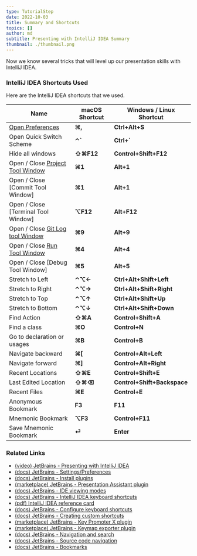 ```yaml
---
type: TutorialStep
date: 2022-10-03
title: Summary and Shortcuts
topics: []
author: md
subtitle: Presenting with IntelliJ IDEA Summary
thumbnail: ./thumbnail.png
---
```


Now we know several tricks that will level up our presentation skills with IntelliJ IDEA.

### IntelliJ IDEA Shortcuts Used
Here are the IntelliJ IDEA shortcuts that we used.

| Name                                                                                             | macOS Shortcut | Windows / Linux Shortcut    |
|--------------------------------------------------------------------------------------------------|----------------|-----------------------------|
| [Open Preferences](https://www.jetbrains.com/help/idea/settings-preferences-dialog.html)         | **⌘,**         | **Ctrl+Alt+S**              |
| Open Quick Switch Scheme                                                                         | **⌃`**         | **Ctrl+`**                  |
| Hide all windows                                                                                 | **⇧⌘F12**      | **Control+Shift+F12**       |
| Open / Close [Project Tool Window](https://www.jetbrains.com/help/idea/project-tool-window.html) | **⌘1**         | **Alt+1**                   |
| Open / Close [Commit Tool Window]                                                                | **⌘1**         | **Alt+1**                   |
| Open / Close [Terminal Tool Window]                                                              | **⌥F12**       | **Alt+F12**                 |
| Open / Close [Git Log tool Window](https://www.jetbrains.com/help/idea/investigate-changes.html) | **⌘9**         | **Alt+9**                   |
| Open / Close [Run Tool Window](https://www.jetbrains.com/help/idea/run-tool-window.html)         | **⌘4**         | **Alt+4**                   |
| Open / Close [Debug Tool Window]                                                                 | **⌘5**         | **Alt+5**                   |
| Stretch to Left                                                                                  | **⌃⌥←**        | **Ctrl+Alt+Shift+Left**     |
| Stretch to Right                                                                                 | **⌃⌥→**        | **Ctrl+Alt+Shift+Right**    |
| Stretch to Top                                                                                   | **⌃⌥↑**        | **Ctrl+Alt+Shift+Up**       |
| Stretch to Bottom                                                                                | **⌃⌥↓**        | **Ctrl+Alt+Shift+Down**     |
| Find Action                                                                                      | **⇧⌘A**        | **Control+Shift+A**         |
| Find a class                                                                                     | **⌘O**         | **Control+N**               |
| Go to declaration or usages                                                                      | **⌘B**         | **Control+B**               |
| Navigate backward                                                                                | **⌘[**         | **Control+Alt+Left**        |
| Navigate forward                                                                                 | **⌘]**         | **Control+Alt+Right**       |
| Recent Locations                                                                                 | **⇧⌘E**        | **Control+Shift+E**         |
| Last Edited Location                                                                             | **⇧⌘⌫**        | **Control+Shift+Backspace** |
| Recent Files                                                                                     | **⌘E**         | **Control+E**               |
| Anonymous Bookmark                                                                               | **F3**         | **F11**                     |
| Mnemonic Bookmark                                                                                | **⌥F3**        | **Control+F11**             |
| Save Mnemonic Bookmark                                                                           | **⏎**          | **Enter**                   |

### Related Links
- [(video) JetBrains - Presenting with IntelliJ IDEA](https://www.youtube.com/watch?v=h-HGg9b6Dqw)
- [(docs) JetBrains - Settings/Preferences](https://www.jetbrains.com/help/idea/settings-preferences-dialog.html)
- [(docs) JetBrains - Install plugins](https://www.jetbrains.com/help/idea/managing-plugins.html)
- [(marketplace) JetBrains - Presentation Assistant plugin](https://plugins.jetbrains.com/plugin/7345-presentation-assistant)
- [(docs) JetBrains - IDE viewing modes](https://www.jetbrains.com/help/idea/ide-viewing-modes.html)
- [(docs) JetBrains - IntelliJ IDEA keyboard shortcuts](https://www.jetbrains.com/help/idea/mastering-keyboard-shortcuts.html)
- [(pdf) IntelliJ IDEA reference card](https://resources.jetbrains.com/storage/products/intellij-idea/docs/IntelliJIDEA_ReferenceCard.pdf)
- [(docs) JetBrains - Configure keyboard shortcuts](https://www.jetbrains.com/help/idea/configuring-keyboard-and-mouse-shortcuts.html)
- [(docs) JetBrains - Creating custom shortcuts](https://www.jetbrains.com/idea/guide/tips/assign-top-shortcuts/)
- [(marketplace) JetBrains - Key Promoter X plugin](https://plugins.jetbrains.com/plugin/9792-key-promoter-x)
- [(marketplace) JetBrains - Keymap exporter plugin](https://plugins.jetbrains.com/plugin/7066-keymap-exporter)
- [(docs) JetBrains - Navigation and search](https://www.jetbrains.com/help/idea/discover-intellij-idea.html?keymap=secondary_macos#navigation-and-search)
- [(docs) JetBrains - Source code navigation](https://www.jetbrains.com/help/idea/navigating-through-the-source-code.html#advanced-features)
- [(docs) JetBrains - Bookmarks](https://www.jetbrains.com/help/idea/bookmarks.html)
